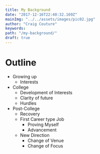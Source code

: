 ```yaml
---
title: My Background
date: "2017-12-16T22:40:32.169Z"
mainImg: "../../assets/images/pic02.jpg"
author: "Craig Couture"
keywords:
path: "/my-background/"
draft: true
---
```


# Outline

- Growing up
    - Interests
- College
    - Development of Interests
    - Clarity of future
    - Hurdles
- Post-College
    - Recovery
    - First Career type Job
        - Proving Myself
        - Advancement
    - New Direction
        - Change of Venue
        - Change of Focus

